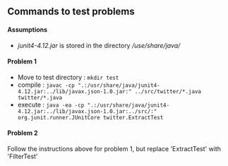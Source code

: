 ## Commands to test problems

#### Assumptions

* _junit4-4.12.jar_ is stored in the directory _/use/share/java/_

#### Problem 1

* Move to test directory : ```mkdir test```
* compile : ```javac -cp ".:/usr/share/java/junit4-4.12.jar:../lib/javax.json-1.0.jar:" ../src/twitter/*.java twitter/*.java```
* execute : ```java -ea -cp ".:/usr/share/java/junit4-4.12.jar:../lib/javax.json-1.0.jar:../src/:" org.junit.runner.JUnitCore twitter.ExtractTest```


#### Problem 2

Follow the instructions above for problem 1, but replace 'ExtractTest' with 'FilterTest'
